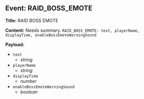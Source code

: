 ## Event: RAID_BOSS_EMOTE

**Title:** RAID BOSS EMOTE

**Content:**
Needs summary.
`RAID_BOSS_EMOTE: text, playerName, displayTime, enableBossEmoteWarningSound`

**Payload:**
- `text`
  - *string*
- `playerName`
  - *string*
- `displayTime`
  - *number*
- `enableBossEmoteWarningSound`
  - *boolean*